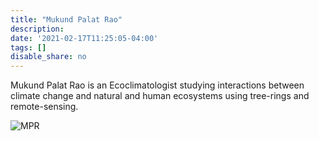 ```yaml
---
title: "Mukund Palat Rao"
description: 
date: '2021-02-17T11:25:05-04:00'
tags: []
disable_share: no
---
```

Mukund Palat Rao is an Ecoclimatologist studying interactions between climate change and natural and human ecosystems using tree-rings and remote-sensing.

![MPR](/images/mukund_higherQ.jpg)


